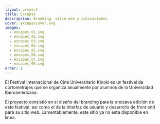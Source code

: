 ```yaml
---
layout: proyect
title: Excapes
description: Branding, sitio web y aplicaciones
cover: excapescover.svg
images:
  - excapes_01.svg
  - excapes_02.svg
  - excapes_03.svg
  - excapes_04.svg
  - excapes_05.svg
  - excapes_06.svg
  - excapes_07.svg
  - excapes_08.svg
order: 1
---
```


El Festival Internacional de Cine Universitario Kinoki es un festival de cortometrajes que se organiza anualmente por alumnos de la Universidad Iberoamericana.

El proyecto consistió en el diseño del branding para la onceava edición de este festival; así como el de la interfaz de usuario y desarrollo de front end para su sitio web. Lamentablemente, este sitio ya no esta disponible en línea.
